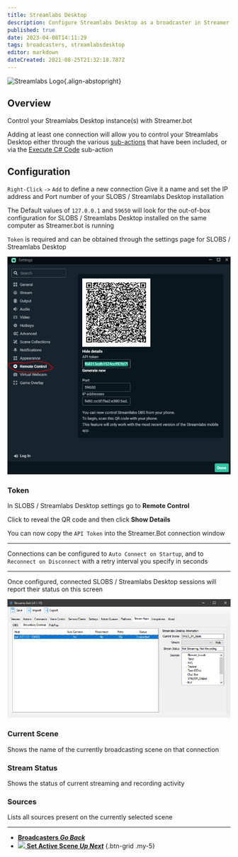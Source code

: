```yaml
---
title: Streamlabs Desktop
description: Configure Streamlabs Desktop as a broadcaster in Streamer.bot
published: true
date: 2023-04-08T14:11:29
tags: broadcasters, streamlabsdesktop
editor: markdown
dateCreated: 2021-08-25T21:32:18.787Z
---
```


![Streamlabs Logo](https://streamer.bot/img/integrations/streamlabs.png){.align-abstopright}

## Overview
Control your Streamlabs Desktop instance(s) with Streamer.bot

Adding at least one connection will allow you to control your Streamlabs Desktop either through the various [sub-actions](/Sub-Actions) that have been included, or via the [Execute C# Code](/Sub-Actions/Code/CSharp) sub-action

## Configuration
`Right-Click` `->` `Add` to define a new connection
Give it a name and set the IP address and Port number of your SLOBS / Streamlabs Desktop installation

The Default values of `127.0.0.1` and `59650` will look for the out-of-box configuration for SLOBS / Streamlabs Desktop installed on the same computer as Streamer.bot is running

`Token` is required and can be obtained through the settings page for SLOBS / Streamlabs Desktop

![SLOBS settings](/122339880-810b0280-cf39-11eb-9453-f6e4e6473f1e.png)

### Token
In SLOBS / Streamlabs Desktop settings go to **Remote Control**

Click to reveal the QR code and then click **Show Details**

You can now copy the `API Token` into the Streamer.Bot connection window

***

Connections can be configured to `Auto Connect on Startup`, and to `Reconnect on Disconnect` with a retry interval you specify in seconds

***

Once configured, connected SLOBS / Streamlabs Desktop sessions will report their status on this screen

![SLOBS connection](/122341198-1fe42e80-cf3b-11eb-9c5e-42217878766d.png)

### Current Scene
Shows the name of the currently broadcasting scene on that connection

### Stream Status
Shows the status of current streaming and recording activity

### Sources
Lists all sources present on the currently selected scene

---

- [<i class="mdi mdi-chevron-left"></i>**Broadcasters *Go Back***](/Broadcasters)
- [<img src="https://streamer.bot/img/integrations/streamlabs.png"> **Set Active Scene *Up Next***](/Sub-Actions/Streamlabs-Desktop/Set-Active-Scene)
{.btn-grid .my-5}